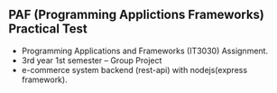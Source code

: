 ## PAF (Programming Applictions Frameworks) Practical Test

- Programming Applications and Frameworks (IT3030) Assignment.
- 3rd year 1st semester – Group Project
- e-commerce system backend (rest-api) with nodejs(express framework). 
